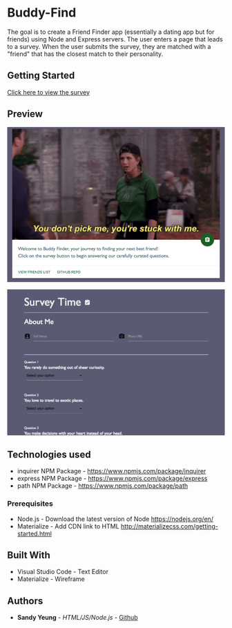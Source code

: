 # Buddy-Find

The goal is to create a Friend Finder app (essentially a dating app but for friends) using Node and Express servers. The user enters a page that leads to a survey. When the user submits the survey, they are matched with a "friend" that has the closest match to their personality.

## Getting Started
[Click here to view the survey](https://morning-chamber-41149.herokuapp.com/)

## Preview

![](app/public/images/friendsSS.png)

![](app/public/images/surveySS.png)

## Technologies used

- inquirer NPM Package - https://www.npmjs.com/package/inquirer
- express NPM Package - https://www.npmjs.com/package/express
- path NPM Package - https://www.npmjs.com/package/path

### Prerequisites

- Node.js - Download the latest version of Node https://nodejs.org/en/
- Materialize - Add CDN link to HTML http://materializecss.com/getting-started.html

## Built With

* Visual Studio Code - Text Editor
* Materialize - Wireframe

## Authors

* **Sandy Yeung** - *HTML/JS/Node.js* - [Github](https://github.com/Sandynism)